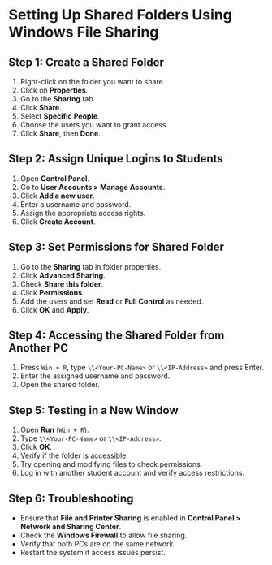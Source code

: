 # Setting Up Shared Folders Using Windows File Sharing

## Step 1: Create a Shared Folder
1. Right-click on the folder you want to share.
2. Click on **Properties**.
3. Go to the **Sharing** tab.
4. Click **Share**.
5. Select **Specific People**.
6. Choose the users you want to grant access.
7. Click **Share**, then **Done**.

## Step 2: Assign Unique Logins to Students
1. Open **Control Panel**.
2. Go to **User Accounts > Manage Accounts**.
3. Click **Add a new user**.
4. Enter a username and password.
5. Assign the appropriate access rights.
6. Click **Create Account**.

## Step 3: Set Permissions for Shared Folder
1. Go to the **Sharing** tab in folder properties.
2. Click **Advanced Sharing**.
3. Check **Share this folder**.
4. Click **Permissions**.
5. Add the users and set **Read** or **Full Control** as needed.
6. Click **OK** and **Apply**.

## Step 4: Accessing the Shared Folder from Another PC
1. Press `Win + R`, type `\\<Your-PC-Name>` or `\\<IP-Address>` and press Enter.
2. Enter the assigned username and password.
3. Open the shared folder.

## Step 5: Testing in a New Window
1. Open **Run** (`Win + R`).
2. Type `\\<Your-PC-Name>` or `\\<IP-Address>`.
3. Click **OK**.
4. Verify if the folder is accessible.
5. Try opening and modifying files to check permissions.
6. Log in with another student account and verify access restrictions.

## Step 6: Troubleshooting
- Ensure that **File and Printer Sharing** is enabled in **Control Panel > Network and Sharing Center**.
- Check the **Windows Firewall** to allow file sharing.
- Verify that both PCs are on the same network.
- Restart the system if access issues persist.
